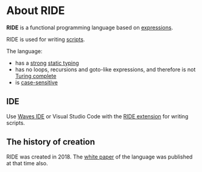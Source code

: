 # About RIDE

**RIDE** is a functional programming language based on [expressions](/en/ride/base-concepts/expression).

RIDE is used for writing [scripts](/en/ride/script).

The language:

* has a [strong](https://en.wikipedia.org/wiki/Strong_and_weak_typing) [static typing](https://en.wikipedia.org/wiki/Type_system#Static_type_checking)
* has no loops, recursions and goto-like expressions, and therefore is not [Turing complete](https://en.wikipedia.org/wiki/Turing_completeness)
* is [case-sensitive](https://en.wikipedia.org/wiki/Case_sensitivity)

## IDE

Use [Waves IDE](/en/building-apps/smart-contracts/tools/waves-ide) or Visual Studio Code with the [RIDE extension](https://marketplace.visualstudio.com/items?itemName=wavesplatform.waves-ride) for writing scripts.

## The history of creation

RIDE was created in 2018. The [white paper](https://wavesplatform.com/files/docs/white_paper_waves_smart_contracts.pdf) of the language was published at that time also.
